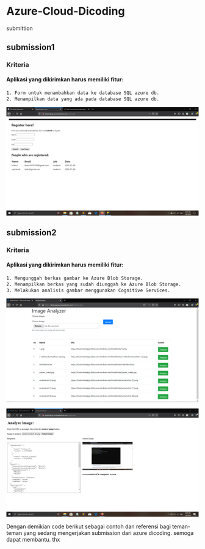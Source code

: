 # Azure-Cloud-Dicoding
submittion

## submission1

### Kriteria

#### Aplikasi yang dikirimkan harus memiliki fitur:
    1. Form untuk menambahkan data ke database SQL azure db.
    2. Menampilkan data yang ada pada database SQL azure db.

![](submittion1/Figure5.PNG)


## submission2

### Kriteria

#### Aplikasi yang dikirimkan harus memiliki fitur:
    1. Mengunggah berkas gambar ke Azure Blob Storage.
    2. Menampilkan berkas yang sudah diunggah ke Azure Blob Storage.
    3. Melakukan analisis gambar menggunakan Cognitive Services.

![](submit2/Figure5a.PNG)

![](submit2/Figure5b.PNG)


Dengan demikian code berikut sebagai contoh dan referensi bagi teman-teman yang sedang mengerjakan submission dari azure dicoding. semoga dapat membantu. thx
